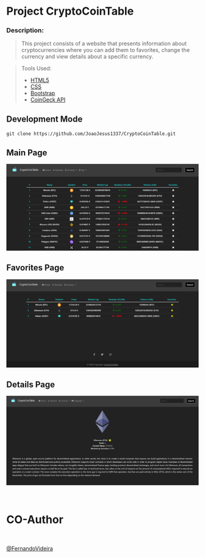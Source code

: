 # Project CryptoCoinTable

### Description:

> This project consists of a website that presents information about cryptocurrencies where you can add them to favorites, change the currency and view details about a specific currency.

> Tools Used:
>
> - [HTML5](https://developer.mozilla.org/en-US/docs/Web/Guide/HTML/HTML5)
> - [CSS](https://developer.mozilla.org/en-US/docs/Web/CSS)
> - [Bootstrap](https://getbootstrap.com)
> - [CoinGeck API](https://www.coingecko.com/en/api)

## Development Mode

    git clone https://github.com/JoaoJesus1337/CryptoCoinTable.git

## Main Page

![Screenshot](ReadmMeImgs/1.jpg)

## Favorites Page

![Screenshot](ReadmMeImgs/2.jpg)

## Details Page

![Screenshot](ReadmMeImgs/3.jpg)

<br>

# CO-Author

<br>

[@FernandoVideira](https://github.com/FernandoJVideira)
